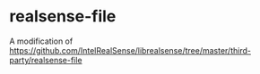 # realsense-file
A modification of https://github.com/IntelRealSense/librealsense/tree/master/third-party/realsense-file
